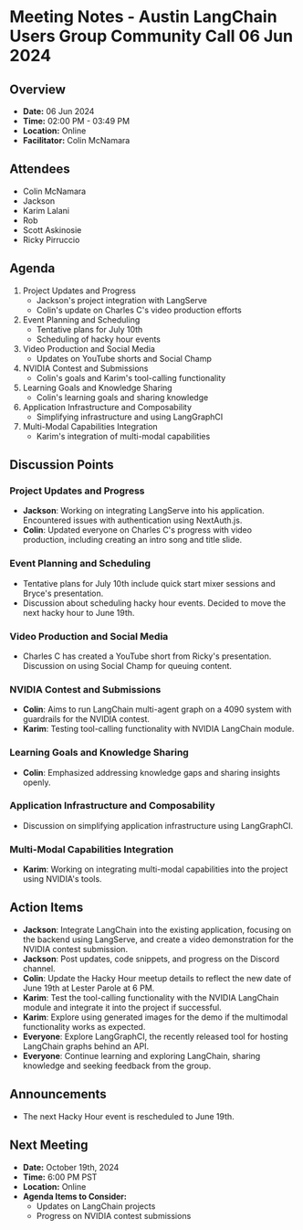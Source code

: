 # Meeting Notes  - Austin LangChain Users Group Community Call 06 Jun 2024

## Overview
* **Date:** 06 Jun 2024
* **Time:** 02:00 PM - 03:49 PM
* **Location:** Online
* **Facilitator:** Colin McNamara

## Attendees
* Colin McNamara
* Jackson
* Karim Lalani
* Rob
* Scott Askinosie
* Ricky Pirruccio

## Agenda
1. Project Updates and Progress
    * Jackson's project integration with LangServe
    * Colin's update on Charles C's video production efforts
4. Event Planning and Scheduling
    * Tentative plans for July 10th
    * Scheduling of hacky hour events
5. Video Production and Social Media
    * Updates on YouTube shorts and Social Champ
6. NVIDIA Contest and Submissions
    * Colin's goals and Karim's tool-calling functionality
7. Learning Goals and Knowledge Sharing
    * Colin's learning goals and sharing knowledge
8. Application Infrastructure and Composability
    * Simplifying infrastructure and using LangGraphCI
9. Multi-Modal Capabilities Integration
    * Karim's integration of multi-modal capabilities

## Discussion Points

### Project Updates and Progress
* **Jackson**: Working on integrating LangServe into his application. Encountered issues with authentication using NextAuth.js.
* **Colin**: Updated everyone on Charles C's progress with video production, including creating an intro song and title slide.

### Event Planning and Scheduling
* Tentative plans for July 10th include quick start mixer sessions and Bryce's presentation.
* Discussion about scheduling hacky hour events. Decided to move the next hacky hour to June 19th.

### Video Production and Social Media
* Charles C has created a YouTube short from Ricky's presentation. Discussion on using Social Champ for queuing content.

### NVIDIA Contest and Submissions
* **Colin**: Aims to run LangChain multi-agent graph on a 4090 system with guardrails for the NVIDIA contest.
* **Karim**: Testing tool-calling functionality with NVIDIA LangChain module.

### Learning Goals and Knowledge Sharing
* **Colin**: Emphasized addressing knowledge gaps and sharing insights openly.

### Application Infrastructure and Composability
* Discussion on simplifying application infrastructure using LangGraphCI.

### Multi-Modal Capabilities Integration
* **Karim**: Working on integrating multi-modal capabilities into the project using NVIDIA's tools.

## Action Items
* **Jackson**: Integrate LangChain into the existing application, focusing on the backend using LangServe, and create a video demonstration for the NVIDIA contest submission.
* **Jackson**: Post updates, code snippets, and progress on the Discord channel.
* **Colin**: Update the Hacky Hour meetup details to reflect the new date of June 19th at Lester Parole at 6 PM.
* **Karim**: Test the tool-calling functionality with the NVIDIA LangChain module and integrate it into the project if successful.
* **Karim**: Explore using generated images for the demo if the multimodal functionality works as expected.
* **Everyone**: Explore LangGraphCI, the recently released tool for hosting LangChain graphs behind an API.
* **Everyone**: Continue learning and exploring LangChain, sharing knowledge and seeking feedback from the group.

## Announcements
* The next Hacky Hour event is rescheduled to June 19th.

## Next Meeting
* **Date:** October 19th, 2024
* **Time:** 6:00 PM PST
* **Location:** Online
* **Agenda Items to Consider:** 
    * Updates on LangChain projects
    * Progress on NVIDIA contest submissions

